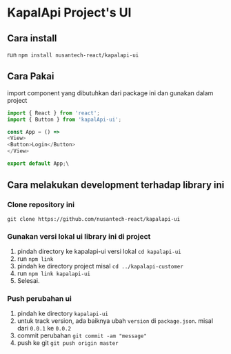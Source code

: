 # KapalApi Project's UI

## Cara install

run `npm install nusantech-react/kapalapi-ui`

## Cara Pakai

import component yang dibutuhkan dari package ini dan gunakan dalam project

```javascript
import { React } from 'react';
import { Button } from 'kapalApi-ui';

const App = () =>
<View>
<Button>Login</Button>
</View>

export default App;\
```

## Cara melakukan development terhadap library ini

### Clone repository ini

`git clone https://github.com/nusantech-react/kapalapi-ui`

### Gunakan versi lokal ui library ini di project

1. pindah directory ke kapalapi-ui versi lokal `cd kapalapi-ui`
2. run `npm link`
3. pindah ke directory project misal `cd ../kapalapi-customer`
4. run `npm link kapalapi-ui`
5. Selesai.

### Push perubahan ui

1. pindah ke directory `kapalapi-ui`
2. untuk track version, ada baiknya ubah `version` di `package.json`. misal dari `0.0.1` ke `0.0.2`
3. commit perubahan `git commit -am "message"`
4. push ke git `git push origin master`
